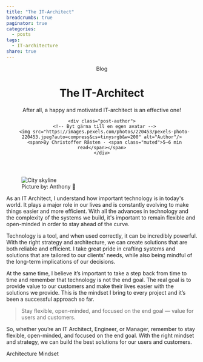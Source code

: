 ```yaml
---
title: "The IT-Architect"
breadcrumbs: true
paginator: true
categories:
  - posts
tags:
  - IT-architecture
share: true
---
```


<div class="post">

  <header class="post-header">
    <span class="eyebrow">Blog</span>
    <h1 class="post-title">The IT-Architect</h1>
    <p class="post-subtitle">After all, a happy and motivated IT-architect is an effective one!</p>

    <div class="post-author">
      <!-- Byt gärna till en egen avatar -->
      <img src="https://images.pexels.com/photos/220453/pexels-photo-220453.jpeg?auto=compress&cs=tinysrgb&w=200" alt="Author"/>
      <span>By Christoffer Råsten · <span class="muted">5–6 min read</span></span>
    </div>
  </header>

  <figure class="figure">
    <img src="https://images.pexels.com/photos/132339/pexels-photo-132339.jpeg?auto=compress&cs=tinysrgb&w=1600" alt="City skyline"/>
    <figcaption class="caption">Picture by: Anthony 🙂</figcaption>
  </figure>

  <article>

  <p>As an IT Architect, I understand how important technology is in today's world. It plays a major role in our lives and is constantly evolving to make things easier and more efficient. With all the advances in technology and the complexity of the systems we build, it's important to remain flexible and open-minded in order to stay ahead of the curve.</p>

  <p>Technology is a tool, and when used correctly, it can be incredibly powerful. With the right strategy and architecture, we can create solutions that are both reliable and efficient. I take great pride in crafting systems and solutions that are tailored to our clients' needs, while also being mindful of the long-term implications of our decisions.</p>

  <p>At the same time, I believe it’s important to take a step back from time to time and remember that technology is not the end goal. The real goal is to provide value to our customers and make their lives easier with the solutions we provide. This is the mindset I bring to every project and it’s been a successful approach so far.</p>

  <blockquote>
    Stay flexible, open-minded, and focused on the end goal — value for users and customers.
  </blockquote>

  <p>So, whether you’re an IT Architect, Engineer, or Manager, remember to stay flexible, open-minded, and focused on the end goal. With the right mindset and strategy, we can build the best solutions for our users and customers.</p>

  <p>
    <span class="tag">Architecture</span>
    <span class="tag tag--blue">Mindset</span>
  </p>

  </article>
</div>

